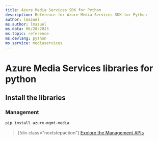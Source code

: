 ```yaml
---
title: Azure Media Services SDK for Python
description: Reference for Azure Media Services SDK for Python
author: lmazuel
ms.author: lmazuel
ms.data: 06/28/2023
ms.topic: reference
ms.devlang: python
ms.service: mediaservices
---
```

# Azure Media Services libraries for python

## Install the libraries


### Management

```bash
pip install azure-mgmt-media
```
> [!div class="nextstepaction"]
> [Explore the Management APIs](/python/api/overview/azure/mediaservices/management)